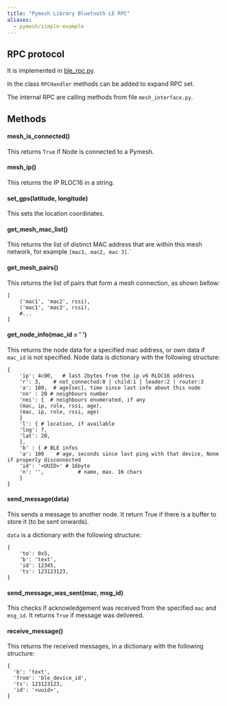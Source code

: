 ```yaml
---
title: "Pymesh Library Bluetooth LE RPC"
aliases:
  - pymesh/simple-example
---
```


## RPC protocol

It is implemented in [ble_rpc.py](https://github.com/pycom/pycom-libraries/blob/master/lib/pymesh/lib/ble_rpc.py).

In the class `RPCHandler` methods can be added to expand RPC set.

The internal RPC are calling methods from file `mesh_interface.py`.

## Methods

#### mesh_is_connected()

This returns `True` if Node is connected to a Pymesh.

#### mesh_ip()

This returns the IP RLOC16 in a string.

#### set_gps(latitude, longitude)

This sets the location coordinates.

#### get_mesh_mac_list()

This returns the list of distinct MAC address that are within this mesh network, for example `[mac1, mac2, mac 3]`.`

#### get_mesh_pairs()

This returns the list of pairs that form a mesh connection, as shown bellow:

```
[
    ('mac1', 'mac2', rssi),
    ('mac1', 'mac3', rssi),
    #...
]
```

#### get_node_info(mac_id = ' ')

This returns the node data for a specified mac address, or own data if `mac_id` is not specified. Node data is dictionary with the following structure:
```        
{
    'ip': 4c00,   # last 2bytes from the ip v6 RLOC16 address
    'r': 3,    # not_connected:0 | child:1 | leader:2 | router:3
    'a': 100,  # age[sec], time since last info about this node
    'nn' : 20 # neighbours number
    'nei': {  # neighbours enumerated, if any
    (mac, ip, role, rssi, age),
    (mac, ip, role, rssi, age)
    }
    'l': { # location, if available
    'lng': 7,
    'lat': 20,
    },
    'b' : { # BLE infos
    'a': 100    # age, seconds since last ping with that device, None if properly disconnected
    'id': '<UUID>' # 16byte
    'n': '',           # name, max. 16 chars
    }
}
```

#### send_message(data)

This sends a message to another node. It return True if there is a buffer to store it (to be sent onwards).

`data` is a dictionary with the following structure:
```
{
    'to': 0x5,
    'b': 'text',
    'id': 12345,
    'ts': 123123123,
}
```


#### send_message_was_sent(mac, msg_id)

This checks if acknowledgement was received from the specified  `mac` and `msg_id`. It returns `True` if message was delivered.

#### receive_message()

This returns the received messages, in a dictionary with the following structure:
```
{
  'b': 'text',
  'from': 'ble_device_id',
  'ts': 123123123,
  'id': '<uuid>',
}
```
